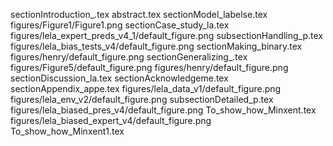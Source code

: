 sectionIntroduction_.tex
abstract.tex
sectionModel_labelse.tex
figures/Figure1/Figure1.png
sectionCase_study_la.tex
figures/lela_expert_preds_v4_1/default_figure.png
subsectionHandling_p.tex
figures/lela_bias_tests_v4/default_figure.png
sectionMaking_binary.tex
figures/henry/default_figure.png
sectionGeneralizing_.tex
figures/Figure5/default_figure.png
figures/henry/default_figure.png
sectionDiscussion_la.tex
sectionAcknowledgeme.tex
sectionAppendix_appe.tex
figures/lela_data_v1/default_figure.png
figures/lela_env_v2/default_figure.png
subsectionDetailed_p.tex
figures/lela_biased_pres_v4/default_figure.png
To_show_how_Minxent.tex
figures/lela_biased_expert_v4/default_figure.png
To_show_how_Minxent1.tex